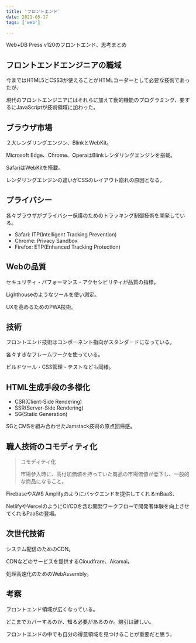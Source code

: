 ```yaml
---
title: 'フロントエンド'
date: 2021-05-17
tags: ['web']

---
```


Web+DB Press v120のフロントエンド、思考まとめ

## フロントエンドエンジニアの職域

今まではHTML5とCSS3が使えることがHTMLコーダーとして必要な技術であったが、

現代のフロントエンジニアにはそれらに加えて動的機能のプログラミング、要するにJavaScriptが技術領域に加わった。

## ブラウザ市場

２大レンダリングエンジン、BlinkとWebKit。

Microsoft Edge、Chrome、OperaはBlinkレンダリングエンジンを搭載。

SafariはWebKitを搭載。

レンダリングエンジンの違いがCSSのレイアウト崩れの原因となる。

## プライバシー

各々ブラウザがプライバシー保護のためのトラッキング制御技術を開発している。

- Safari: ITP(Intelligent Tracking Prevention)
- Chrome: Privacy Sandbox
- Firefox: ETP(Enhanced Tracking Protection)

## Webの品質

セキュリティ・パフォーマンス・アクセシビリティが品質の指標。

Lighthouseのようなツールを使い測定。

UXを高めるためのPWA技術。

## 技術

フロントエンド技術はコンポーネント指向がスタンダードになっている。

各々すきなフレームワークを使っている。

ビルドツール・CSS管理・テストなども同様。

## HTML生成手段の多様化

- CSR(Client-Side Rendering)
- SSR(Server-Side Rendering)
- SG(Static Generation)

SGとCMSを組み合わせたJamstack技術の原点回帰感。

## 職人技術のコモディティ化

> コモディティ化
>
> 市場参入時に、高付加価値を持っていた商品の市場価値が低下し、一般的な商品になること。

FirebaseやAWS Amplifyのようにバックエンドを提供してくれるmBaaS、

NetlifyやVercelのようにCI/CDを含む開発ワークフローで開発者体験を向上させてくれるPaaSの登場。

## 次世代技術

システム配信のためのCDN。

CDNなどのサービスを提供するCloudfrare、Akamai。

処理高速化のためのWebAssembly。

## 考察

フロントエンド領域が広くなっている。

どこまでカバーするのか、知る必要があるのか。線引は難しい。

フロントエンドの中でも自分の得意領域を見つけることが重要だと思う。





